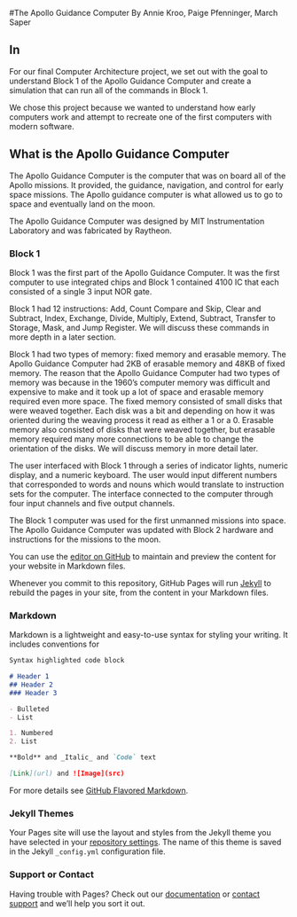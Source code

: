 ﻿#The Apollo Guidance Computer
By Annie Kroo, Paige Pfenninger, March Saper

## In

For our final Computer Architecture project, we set out with the goal to understand Block 1 of the Apollo Guidance Computer and create a simulation that can run all of the commands in Block 1. 

We chose this project because we wanted to understand how early computers work and attempt to recreate one of the first computers with modern software. 

## What is the Apollo Guidance Computer

The Apollo Guidance Computer is the computer that was on board all of the Apollo missions. It provided, the guidance, navigation, and control for early space missions. The Apollo guidance computer is what allowed us to go to space and eventually land on the moon. 

The Apollo Guidance Computer was designed by MIT Instrumentation Laboratory and was fabricated by Raytheon.

### Block 1

Block 1 was the first part of the Apollo Guidance Computer. It was the first computer to use integrated chips and Block 1 contained 4100 IC that each consisted of a single 3 input NOR gate.  

Block 1 had 12 instructions: Add, Count Compare and Skip, Clear and Subtract, Index, Exchange, Divide, Multiply, Extend, Subtract, Transfer to Storage, Mask, and Jump Register. We will discuss these commands in more depth in a later section.

Block 1 had two types of memory: fixed memory and erasable memory. The Apollo Guidance Computer had 2KB of erasable memory and 48KB of fixed memory. The reason that the Apollo Guidance Computer had two types of memory was because in the 1960’s computer memory was difficult and expensive to make and it took up a lot of space and erasable memory required even more space. The fixed memory consisted of small disks that were weaved together. Each disk was a bit and depending on how it was oriented during the weaving process it read as either a 1 or a 0. Erasable memory also consisted of disks that were weaved together, but erasable memory required many more connections to be able to change the orientation of the disks. We will discuss memory in more detail later.  

The user interfaced with Block 1 through a series of indicator lights, numeric display, and a numeric keyboard. The user would input different numbers that corresponded to words and nouns which would translate to instruction sets for the computer. The interface connected to the computer through four input channels and five output channels. 

The Block 1 computer was used for the first unmanned missions into space. The Apollo Guidance Computer was updated with Block 2 hardware and instructions for the missions to the moon. 


You can use the [editor on GitHub](https://github.com/marches/ToTheMoon/edit/master/README.md) to maintain and preview the content for your website in Markdown files.

Whenever you commit to this repository, GitHub Pages will run [Jekyll](https://jekyllrb.com/) to rebuild the pages in your site, from the content in your Markdown files.

### Markdown

Markdown is a lightweight and easy-to-use syntax for styling your writing. It includes conventions for

```markdown
Syntax highlighted code block

# Header 1
## Header 2
### Header 3

- Bulleted
- List

1. Numbered
2. List

**Bold** and _Italic_ and `Code` text

[Link](url) and ![Image](src)
```

For more details see [GitHub Flavored Markdown](https://guides.github.com/features/mastering-markdown/).

### Jekyll Themes

Your Pages site will use the layout and styles from the Jekyll theme you have selected in your [repository settings](https://github.com/marches/ToTheMoon/settings). The name of this theme is saved in the Jekyll `_config.yml` configuration file.

### Support or Contact

Having trouble with Pages? Check out our [documentation](https://help.github.com/categories/github-pages-basics/) or [contact support](https://github.com/contact) and we’ll help you sort it out.
